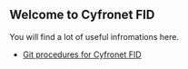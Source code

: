 ## Welcome to Cyfronet FID 

You will find a lot of useful infromations here. 

- [Git procedures for Cyfronet FID](./git_procedures.md)






